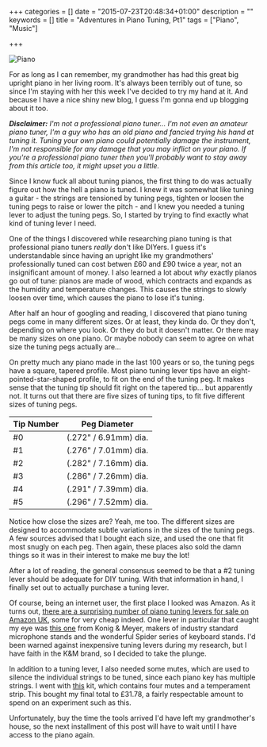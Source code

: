 +++
categories = []
date = "2015-07-23T20:48:34+01:00"
description = ""
keywords = []
title = "Adventures in Piano Tuning, Pt1"
tags = ["Piano", "Music"]

+++

![Piano](img/pianotuning/piano1.jpg)

For as long as I can remember, my grandmother has had this great big upright piano in her living room. It's always been terribly out of tune, so since I'm staying with her this week I've decided to try my hand at it. And because I have a nice shiny new blog, I guess I'm gonna end up blogging about it too.

_**Disclaimer:** I'm not a professional piano tuner... I'm not even an amateur piano tuner, I'm a guy who has an old piano and fancied trying his hand at tuning it. Tuning your own piano could potentially damage the instrument, I'm not responsible for any damage that you may inflict on your piano. If you're a professional piano tuner then you'll probably want to stay away from this article too, it might upset you a little._

Since I know fuck all about tuning pianos, the first thing to do was actually figure out how the hell a piano is tuned. I knew it was somewhat like tuning a guitar - the strings are tensioned by tuning pegs, tighten or loosen the tuning pegs to raise or lower the pitch - and I knew you needed a tuning lever to adjust the tuning pegs. So, I started by trying to find exactly what kind of tuning lever I need.

One of the things I discovered while researching piano tuning is that professional piano tuners _really_ don't like DIYers. I guess it's understandable since having an upright like my grandmothers' professionally tuned can cost betwen £60 and £90 twice a year, not an insignificant amount of money. I also learned a lot about _why_ exactly pianos go out of tune: pianos are made of wood, which contracts and expands as the humidity and temperature changes. This causes the strings to slowly loosen over time, which causes the piano to lose it's tuning.

After half an hour of googling and reading, I discovered that piano tuning pegs come in many different sizes. Or at least, they kinda do. Or they don't, depending on where you look. Or they do but it doesn't matter. Or there may be many sizes on one piano. Or maybe nobody can seem to agree on what size the tuning pegs actually are...

On pretty much any piano made in the last 100 years or so, the tuning pegs have a square, tapered profile. Most piano tuning lever tips have an eight-pointed-star-shaped profile, to fit on the end of the tuning peg. It makes sense that the tuning tip should fit right on the tapered tip... but apparently not. It turns out that there are five sizes of tuning tips, to fit five different sizes of tuning pegs.

| Tip Number | Peg Diameter |
|------------|--------------|
| #0 | (.272" / 6.91mm) dia. |
| #1 | (.276" / 7.01mm) dia. |
| #2 | (.282" / 7.16mm) dia. |
| #3 | (.286" / 7.26mm) dia. |
| #4 | (.291" / 7.39mm) dia. |
| #5 | (.296" / 7.52mm) dia. |

Notice how close the sizes are? Yeah, me too. The different sizes are designed to accommodate subtle variations in the sizes of the tuning pegs. A few sources advised that I bought each size, and used the one that fit most snugly on each peg. Then again, these places also sold the damn things so it was in their interest to make me buy the lot!

After a lot of reading, the general consensus seemed to be that a #2 tuning lever should be adequate for DIY tuning. With that information in hand, I finally set out to actually purchase a tuning lever.

Of course, being an internet user, the first place I looked was Amazon. As it turns out, [there are a surprising number of piano tuning levers for sale on Amazon UK](http://www.amazon.co.uk/s/?&field-keywords=piano+tuning+lever), some for very cheap indeed. One lever in particular that caught my eye was [this one](http://www.amazon.co.uk/dp/B000XUURXC/) from Konig & Meyer, makers of industry standard microphone stands and the wonderful Spider series of keyboard stands. I'd been warned against inexpensive tuning levers during my research, but I have faith in the K&M brand, so I decided to take the plunge.

In addition to a tuning lever, I also needed some mutes, which are used to silence the individual strings to be tuned, since each piano key has multiple strings. I went with [this](http://www.amazon.co.uk/dp/B00CQEK1Q6) kit, which contains four mutes and a temperament strip. This bought my final total to £31.78, a fairly respectable amount to spend on an experiment such as this.

Unfortunately, buy the time the tools arrived I'd have left my grandmother's house, so the next installment of this post will have to wait until I have access to the piano again.
